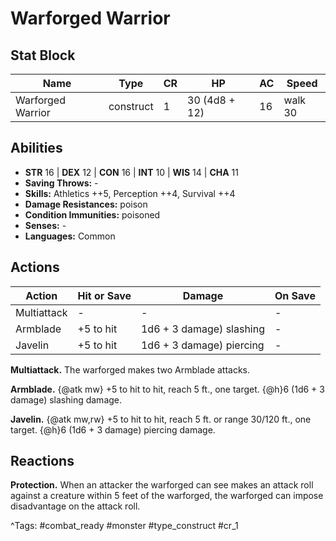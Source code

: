 # Warforged Warrior

## Stat Block

| Name | Type | CR | HP | AC | Speed |
|------|------|----|----|----|-------|
| Warforged Warrior | construct | 1 | 30 (4d8 + 12) | 16 | walk 30 |

## Abilities

- **STR** 16 | **DEX** 12 | **CON** 16 | **INT** 10 | **WIS** 14 | **CHA** 11
- **Saving Throws:** -  
- **Skills:** Athletics ++5, Perception ++4, Survival ++4  
- **Damage Resistances:** poison  
- **Condition Immunities:** poisoned  
- **Senses:** -  
- **Languages:** Common


## Actions

| Action | Hit or Save | Damage | On Save |
|--------|--------------|--------|----------|
| Multiattack | - | - | - |
| Armblade | +5 to hit | 1d6 + 3 damage) slashing | - |
| Javelin | +5 to hit | 1d6 + 3 damage) piercing | - |

**Multiattack.** The warforged makes two Armblade attacks.

**Armblade.** {@atk mw} +5 to hit to hit, reach 5 ft., one target. {@h}6 (1d6 + 3 damage) slashing damage.

**Javelin.** {@atk mw,rw} +5 to hit to hit, reach 5 ft. or range 30/120 ft., one target. {@h}6 (1d6 + 3 damage) piercing damage.

## Reactions

**Protection.** When an attacker the warforged can see makes an attack roll against a creature within 5 feet of the warforged, the warforged can impose disadvantage on the attack roll.



^Tags: #combat_ready #monster #type_construct #cr_1